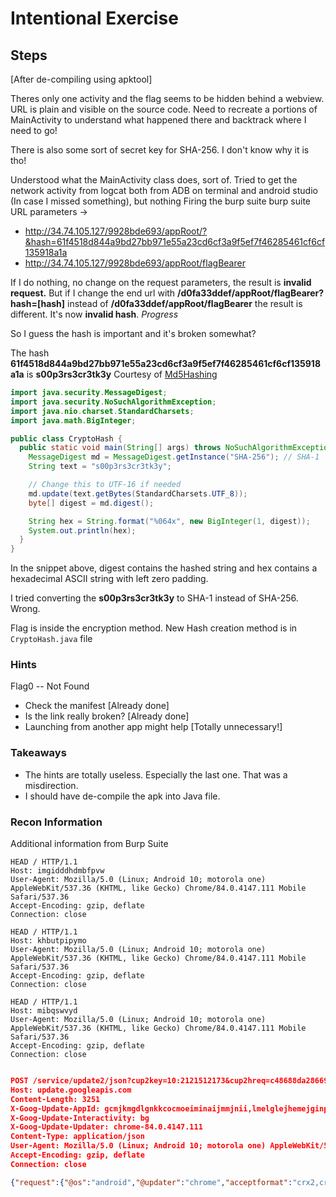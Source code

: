 # Intentional Exercise

## Steps

[After de-compiling using apktool]

Theres only one activity and the flag seems to be hidden behind a webview. URL is plain and visible on the source code. Need to recreate a portions of MainActivity to understand what happened there and backtrack where I need to go!

There is also some sort of secret key for SHA-256. I don't know why it is tho!

Understood what the MainActivity class does, sort of.
Tried to get the network activity from logcat both from ADB on terminal and android studio (In case I missed something), but nothing
Firing the burp suite
burp suite URL parameters ->

* http://34.74.105.127/9928bde693/appRoot/?&hash=61f4518d844a9bd27bb971e55a23cd6cf3a9f5ef7f46285461cf6cf135918a1a
* http://34.74.105.127/9928bde693/appRoot/flagBearer

If I do nothing, no change on the request parameters, the result is **invalid request.**
But if I change the end url with **/d0fa33ddef/appRoot/flagBearer?hash=[hash]** instead of **/d0fa33ddef/appRoot/flagBearer** the result is different. It's now **invalid hash**. *Progress*

So I guess the hash is important and it's broken somewhat?

The hash __61f4518d844a9bd27bb971e55a23cd6cf3a9f5ef7f46285461cf6cf135918a1a__ is **s00p3rs3cr3tk3y**
Courtesy of [Md5Hashing](https://md5hashing.net/hash/sha256/)

```Java
import java.security.MessageDigest;
import java.security.NoSuchAlgorithmException;
import java.nio.charset.StandardCharsets;
import java.math.BigInteger;

public class CryptoHash {
  public static void main(String[] args) throws NoSuchAlgorithmException {
    MessageDigest md = MessageDigest.getInstance("SHA-256"); // SHA-1
    String text = "s00p3rs3cr3tk3y";

    // Change this to UTF-16 if needed
    md.update(text.getBytes(StandardCharsets.UTF_8));
    byte[] digest = md.digest();

    String hex = String.format("%064x", new BigInteger(1, digest));
    System.out.println(hex);
  }
}
```

In the snippet above, digest contains the hashed string and hex contains a hexadecimal ASCII string with left zero padding.

I tried converting the **s00p3rs3cr3tk3y** to SHA-1 instead of SHA-256. Wrong.

Flag is inside the encryption method. New Hash creation method is in ```CryptoHash.java``` file

### Hints

Flag0 -- Not Found

* Check the manifest [Already done]
* Is the link really broken? [Already done]
* Launching from another app might help [Totally unnecessary!]

### Takeaways

* The hints are totally useless. Especially the last one. That was a misdirection.
* I should have de-compile the apk into Java file. 

### Recon Information

Additional information from Burp Suite

```text
HEAD / HTTP/1.1
Host: imgidddhdmbfpvw
User-Agent: Mozilla/5.0 (Linux; Android 10; motorola one) AppleWebKit/537.36 (KHTML, like Gecko) Chrome/84.0.4147.111 Mobile Safari/537.36
Accept-Encoding: gzip, deflate
Connection: close

HEAD / HTTP/1.1
Host: khbutpipymo
User-Agent: Mozilla/5.0 (Linux; Android 10; motorola one) AppleWebKit/537.36 (KHTML, like Gecko) Chrome/84.0.4147.111 Mobile Safari/537.36
Accept-Encoding: gzip, deflate
Connection: close

HEAD / HTTP/1.1
Host: mibqswvyd
User-Agent: Mozilla/5.0 (Linux; Android 10; motorola one) AppleWebKit/537.36 (KHTML, like Gecko) Chrome/84.0.4147.111 Mobile Safari/537.36
Accept-Encoding: gzip, deflate
Connection: close
```

```json

POST /service/update2/json?cup2key=10:2121512173&cup2hreq=c48688da286692a99dee16f8db9c91415b1d8e5744690b59521398de299bc43e HTTP/1.1
Host: update.googleapis.com
Content-Length: 3251
X-Goog-Update-AppId: gcmjkmgdlgnkkcocmoeiminaijmmjnii,lmelglejhemejginpboagddgdfbepgmp,llkgjffcdpffmhiakmfcdcblohccpfmo,khaoiebndkojlmppeemjhbpbandiljpe,hfnkpimlhhgieaddgfemjhofmfblmnib,giekcmmlnklenlaomppkphknjmnnpneh,ggkkehgbnfjpeggfpleeakpidbkibbmn,bklopemakmnopmghhmccadeonafabnal,jflookgnkcckhobaglndicnbbgbonegd
X-Goog-Update-Interactivity: bg
X-Goog-Update-Updater: chrome-84.0.4147.111
Content-Type: application/json
User-Agent: Mozilla/5.0 (Linux; Android 10; motorola one) AppleWebKit/537.36 (KHTML, like Gecko) Chrome/84.0.4147.111 Mobile Safari/537.36
Accept-Encoding: gzip, deflate
Connection: close

{"request":{"@os":"android","@updater":"chrome","acceptformat":"crx2,crx3","app":[{"appid":"gcmjkmgdlgnkkcocmoeiminaijmmjnii","cohort":"1:bm1:w43@0.01","cohorthint":"M54ToM99","cohortname":"M54ToM99","enabled":true,"packages":{"package":[{"fp":"1.97988718faca3fd8cad05b90f3627c0db65f5a46dfaeda169eaef2eb7e8a96ce"}]},"ping":{"ping_freshness":"{e16d7c7f-cc05-47f8-a3d0-45c99eb2e4fa}","rd":4963},"updatecheck":{},"version":"9.13.0"},{"appid":"lmelglejhemejginpboagddgdfbepgmp","cohort":"1:lwl:","cohorthint":"Auto","cohortname":"Auto","enabled":true,"packages":{"package":[{"fp":"1.f6f1e1586b862115263428a88b12ba37dfd9f1752bde60e0df45e703cc972517"}]},"ping":{"ping_freshness":"{f9a9fceb-f948-473b-b139-9c48b6353690}","rd":4963},"updatecheck":{},"version":"236"},{"appid":"llkgjffcdpffmhiakmfcdcblohccpfmo","enabled":true,"ping":{"ping_freshness":"{4fc90115-f9e5-460f-ab56-af5a21a23325}","rd":4963},"updatecheck":{},"version":"0.0.0.0"},{"appid":"khaoiebndkojlmppeemjhbpbandiljpe","cohort":"1:cux:","cohorthint":"Auto","cohortname":"Auto","enabled":true,"packages":{"package":[{"fp":"1.2fe43ac4ff165498a2709dd517d828fc2e08e4547cd09e3278f4ed13c844e463"}]},"ping":{"ping_freshness":"{fd90d082-9c0d-4064-aeee-b3dbb6b53340}","rd":4963},"updatecheck":{},"version":"42"},{"appid":"hfnkpimlhhgieaddgfemjhofmfblmnib","cohort":"1:jcl:","cohorthint":"Auto","cohortname":"Auto","enabled":true,"packages":{"package":[{"fp":"1.b98255130e5de57456248c6f334b176113eba4c3874710929b8c1cbc3e38091c"}]},"ping":{"ping_freshness":"{edfb0905-0283-4a88-a9f8-337064272d47}","rd":4963},"updatecheck":{},"version":"6033"},{"appid":"giekcmmlnklenlaomppkphknjmnnpneh","cohort":"1:j5l:","cohorthint":"Auto","cohortname":"Auto","enabled":true,"packages":{"package":[{"fp":"1.3eb16d6c28b502ac4cfee8f4a148df05f4d93229fa36a71db8b08d06329ff18a"}]},"ping":{"ping_freshness":"{9bdbb605-ea48-4f8d-8015-83dcec4b7f61}","rd":4963},"updatecheck":{},"version":"7"},{"appid":"ggkkehgbnfjpeggfpleeakpidbkibbmn","cohort":"1:ut9:","cohorthint":"M80ToM89","cohortname":"M80ToM89","enabled":true,"packages":{"package":[{"fp":"1.5f7836bf456c3c97b6cfa3def9a3b37b7fbffebd5e9e59889d1b56cd1e971467"}]},"ping":{"ping_freshness":"{2a7ba46a-24eb-453e-a904-994ec67499b7}","rd":4963},"updatecheck":{},"version":"2020.7.28.1141"},{"appid":"bklopemakmnopmghhmccadeonafabnal","cohort":"1:swl:","cohorthint":"Auto","cohortname":"Auto","enabled":true,"packages":{"package":[{"fp":"1.6dce22b9a11fa1e62b22559c4a157ce745e7fc63c6c6941a82cf11e8ecf65b0e"}]},"ping":{"ping_freshness":"{345ff74f-1f14-4baa-9abb-f1496146f58e}","rd":4963},"updatecheck":{},"version":"3"},{"appid":"jflookgnkcckhobaglndicnbbgbonegd","cohort":"1:s7x:","cohorthint":"Auto","cohortname":"Auto","enabled":true,"packages":{"package":[{"fp":"1.511c9ac1480688a03e1c3b6d2529ac4f84b7b22a096768b33ec41f3d6b2af6c6"}]},"ping":{"ping_freshness":"{89861e91-ea14-4424-a17f-0148f0562992}","rd":4963},"updatecheck":{},"version":"1894"}],"arch":"arm","dedup":"cr","hw":{"physmemory":3},"lang":"en-US","nacl_arch":"arm","os":{"arch":"armv8l","platform":"Android","version":"10"},"prodversion":"84.0.4147.111","protocol":"3.1","requestid":"{5b87e2a4-4554-4e8d-a24e-9863bb653aeb}","sessionid":"{addca058-7302-4a83-9fed-2e6c968844ec}","updaterversion":"84.0.4147.111"}}
```
